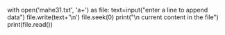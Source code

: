 with open('mahe31.txt', 'a+') as file:
    text=input("enter a line to append data")
    file.write(text+'\n')
    file.seek(0)
    print("\n current content in the file")
    print(file.read())
